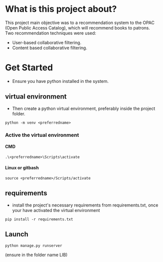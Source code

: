 # What is this project about?
This project main objective was to a recommendation system to the OPAC (Open Public Access Catalog), which will recommend books to patrons. Two recommendation techniques were used:
- User-based collaborative filtering.
- Content based collaborative filtering.

# Get Started
- Ensure you have python installed in the system.
## virtual environment
- Then create a python virtual environment, preferably inside the project folder.
``` console
python -m venv <preferredname>
```
### Active the virtual environment
#### CMD 
```console
.\<preferredname>\Scripts\activate
``` 
#### Linux or gitbash
```console
source <preferredname>/Scripts/activate
```
## requirements
- install the project's necessary requirements from  requirements.txt, once your have activated the virtual environment
```console
pip install -r requirements.txt
```
## Launch
 ``` console
python manage.py runserver
``` 
(ensure in the folder name LIB)
